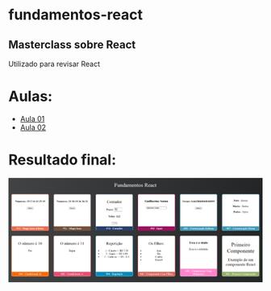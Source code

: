 # fundamentos-react
## Masterclass sobre React
 
 Utilizado para revisar React
 
# Aulas:
- [Aula 01](https://www.youtube.com/watch?v=XQxitgyZ_S4)
- [Aula 02](https://www.youtube.com/watch?v=GJ8Vm-h0V8I)

# Resultado final:
 ![App Logo](imagem_2021-07-02_212146.png)
